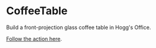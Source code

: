 CoffeeTable
===========

Build a front-projection glass coffee table in Hogg's Office.

[Follow the action here](https://picasaweb.google.com/116421724878364783882/CoffeeTable2013).

